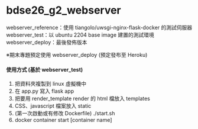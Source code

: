 # bdse26_g2_webserver

webserver_reference：使用 tiangolo/uwsgi-nginx-flask-docker 的測試伺服器\
webserver_test：以 ubuntu 2204 base image 建置的測試環境
webserver_deploy：最後發佈版本

※期末專題預定使用 webserver_deploy (預定發布至 Heroku)

#### 使用方式 (基於 webserver_test)
1. 把資料夾複製到 linux 虛擬機中
2. 在 app.py 寫入 flask app
3. 把要用 render_template render 的 html 檔放入 templates
4. CSS、javascript 檔案放入 static
5. (第一次啟動或有修改 Dockerfile) ./start.sh
5. docker container start [container name]
